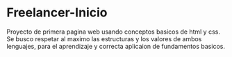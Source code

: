 # Freelancer-Inicio
<Primer Proyecto con html y css>
<p> Proyecto de primera pagina web usando conceptos basicos de html y css. Se busco respetar al maximo las estructuras y los valores de ambos lenguajes, para el aprendizaje y correcta aplicaion de fundamentos basicos.
